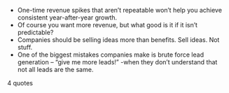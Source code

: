  - One-time revenue spikes that aren’t repeatable won’t help you achieve consistent year-after-year growth.
 - Of course you want more revenue, but what good is it if it isn’t predictable?
 - Companies should be selling ideas more than benefits. Sell ideas. Not stuff.
 - One of the biggest mistakes companies make is brute force lead generation – “give me more leads!” -when they don’t understand that not all leads are the same.

4 quotes